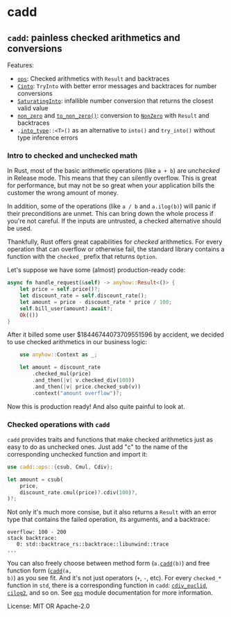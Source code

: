 # cadd

## `cadd`: painless checked arithmetics and conversions

Features:
* [`ops`](https://docs.rs/cadd/latest/cadd/ops/index.html):
  Checked arithmetics with `Result` and backtraces
* [`Cinto`](https://docs.rs/cadd/latest/cadd/convert/trait.Cinto.html):
  `TryInto` with better error messages and backtraces for number conversions
* [`SaturatingInto`](https://docs.rs/cadd/latest/cadd/convert/trait.SaturatingInto.html):
  infallible number conversion that returns the closest valid value
* [`non_zero`](https://docs.rs/cadd/latest/cadd/convert/fn.non_zero.html)
  and [`to_non_zero()`](https://docs.rs/cadd/latest/cadd/convert/trait.ToNonZero.html):
  conversion to [`NonZero`](https://doc.rust-lang.org/nightly/core/num/struct.NonZero.html)
  with `Result` and backtraces
* <code>.[into_type](https://docs.rs/cadd/latest/cadd/convert/trait.IntoType.html)::&lt;T&gt;()</code>
  as an alternative to `into()` and `try_into()` without type inference errors

### Intro to checked and unchecked math

In Rust, most of the basic arithmetic operations (like `a + b`) are *unchecked* in Release mode.
This means that they can silently overflow. This is great for performance, but may not be so great
when your application bills the customer the wrong amount of money.

In addition, some of the operations (like `a / b` and `a.ilog(b)`) will panic if their preconditions
are unmet. This can bring down the whole process if you're not careful. If the inputs are untrusted,
a checked alternative should be used.

Thankfully, Rust offers great capabilities for *checked* arithmetics.
For every operation that can overflow or otherwise fail,
the standard library contains a function with the `checked_` prefix that returns `Option`.

Let's suppose we have some (almost) production-ready code:
```rust
async fn handle_request(&self) -> anyhow::Result<()> {
    let price = self.price()?;
    let discount_rate = self.discount_rate();
    let amount = price - discount_rate * price / 100;
    self.bill_user(amount).await?;
    Ok(())
}
```
After it billed some user $18446744073709551596 by accident, we decided to use checked arithmetics in our business logic:
```rust
    use anyhow::Context as _;

    let amount = discount_rate
        .checked_mul(price)
        .and_then(|v| v.checked_div(100))
        .and_then(|v| price.checked_sub(v))
        .context("amount overflow")?;
```
Now this is production ready! And also quite painful to look at.

### Checked operations with `cadd`

`cadd` provides traits and functions that make checked arithmetics just as easy to do as
unchecked ones. Just add "c" to the name of the corresponding unchecked function
and import it:
```rust
use cadd::ops::{csub, Cmul, Cdiv};

let amount = csub(
    price,
    discount_rate.cmul(price)?.cdiv(100)?,
)?;
```
Not only it's much more consise, but it also returns a `Result` with an error type that contains
the failed operation, its arguments, and a backtrace:
```
overflow: 100 - 200
stack backtrace:
   0: std::backtrace_rs::backtrace::libunwind::trace
...
```
You can also freely choose between method form
(<code>a.[cadd](https://docs.rs/cadd/latest/cadd/ops/trait.Cadd.html#tymethod.cadd)(b)</code>)
and free function form (<code>[cadd](https://docs.rs/cadd/latest/cadd/ops/fn.cadd.html)(a, b)</code>)
as you see fit.
And it's not just operators (`+`, `-`, etc). For every `checked_*` function in `std`, there is a corresponding
function in `cadd`: [`cdiv_euclid`](https://docs.rs/cadd/latest/cadd/ops/fn.cdiv_euclid.html),
[`cilog2`](https://docs.rs/cadd/latest/cadd/ops/fn.cilog2.html), and so on.
See [`ops`](https://docs.rs/cadd/latest/cadd/ops/index.html) module documentation for more information.

License: MIT OR Apache-2.0
